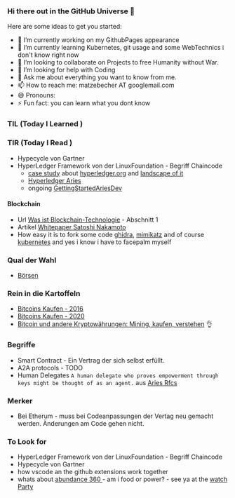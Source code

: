 ### Hi there out in the GitHub Universe 👋

<!--
**matmech/matmech** is a ✨ _special_ ✨ repository because its `README.md` (this file) appears on your GitHub profile.
-->

Here are some ideas to get you started:

- 🔭 I’m currently working on my GithubPages appearance
- 🌱 I’m currently learning Kubernetes, git usage and some WebTechnics i don't know right now
- 👯 I’m looking to collaborate on Projects to free Humanity without War.
- 🤔 I’m looking for help with Coding
- 💬 Ask me about everything you want to know from me.
- 📫 How to reach me: matzebecher AT googlemail.com
- 😄 Pronouns: 
- ⚡ Fun fact: you can learn what you dont know



### TIL (Today I Learned )

### TIR (Today I Read )
- Hypecycle von Gartner
- HyperLedger Framework von der LinuxFoundation - Begriff Chaincode
  -  [case study](https://linuxfoundation.org/press-release/hyperledger-announces-2021-brand-study/) about [hyperledger.org](https://www.hyperledger.org/) and [landscape of it](https://landscape.hyperledger.org/card-mode?project=hosted)
  -   [Hyperledger Aries](https://github.com/hyperledger/aries-rfcs/blob/main/concepts/0004-agents/README.md)
  -   ongoing [GettingStartedAriesDev](https://github.com/hyperledger/aries-cloudagent-python/tree/main/docs/GettingStartedAriesDev)

#### Blockchain
* Url [Was ist Blockchain-Technologie](https://blockgeeks.com/guides/de/was-ist-blockchain-technologie/) - Abschnitt 1
* Artikel [Whitepaper Satoshi Nakamoto](https://www.bitcoin.de/de/bitcoin-whitepaper-deutsch-html)
* How easy it is to fork some code [ghidra](https://github.com/NationalSecurityAgency/ghidra), [mimikatz](https://github.com/gentilkiwi/mimikatz) and of course [kubernetes](https://github.com/kubernetes/kubernetes) and yes i know i have to facepalm myself

### Qual der Wahl
* [Börsen](https://www.cryptolist.de/boersen)

### Rein in die Kartoffeln
* [Bitcoins Kaufen - 2016](https://www.heise.de/ct/artikel/Bitcoins-kaufen-Schritt-fuer-Schritt-3129777.html)
* [Bitcoins Kaufen - 2020](https://www.heise.de/tipps-tricks/Bitcoins-kaufen-so-geht-s-3970555.html)
* [Bitcoin und andere Kryptowährungen: Mining, kaufen, verstehen](https://www.heise.de/ct/artikel/Bitcoin-und-andere-Kryptowaehrungen-Mining-kaufen-verstehen-3975432.html) 👌

### Begriffe
- Smart Contract - Ein Vertrag der sich selbst erfüllt.
- A2A protocols - TODO
- Human Delegates `A human delegate who proves empowerment through keys might be thought of as an agent.` aus [Aries Rfcs](https://github.com/hyperledger/aries-rfcs/blob/main/concepts/0004-agents/README.md)

### Merker
- Bei Etherum - muss bei Codeanpassungen der Vertag neu gemacht werden. Änderungen am Code gehen nicht.

### To Look for
- HyperLedger Framework von der LinuxFoundation - Begriff Chaincode
- Hypecycle von Gartner
- how vscode an the github extensions work together
- whats about [abundance 360 ](https://www.abundance360.com/summit) - am i food or power? - see ya at the [watch Party](https://www.meetup.com/singularity-chapter-munich/events/292234951/)


